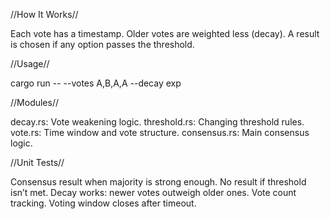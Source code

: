 //How It Works//

Each vote has a timestamp.
Older votes are weighted less (decay).
A result is chosen if any option passes the threshold.

//Usage//

cargo run -- --votes A,B,A,A --decay exp

//Modules//

decay.rs: Vote weakening logic.
threshold.rs: Changing threshold rules.
vote.rs: Time window and vote structure.
consensus.rs: Main consensus logic.

//Unit Tests//

Consensus result when majority is strong enough.
No result if threshold isn’t met.
Decay works: newer votes outweigh older ones.
Vote count tracking.
Voting window closes after timeout.


